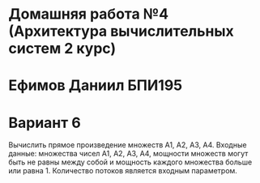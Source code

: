 # Домашняя работа №4 (Архитектура вычислительных систем 2 курс)
# Ефимов Даниил БПИ195
# Вариант 6
Вычислить прямое произведение множеств А1, А2, А3, А4. Входные данные: множества чисел А1, А2, А3, А4, мощности множеств могут быть не равны между собой и мощность каждого множества больше или равна 1. Количество потоков является входным параметром.

